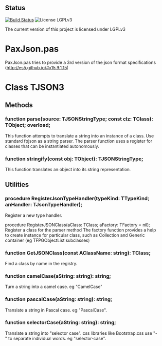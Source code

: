 ## Status
[![Build Status](https://travis-ci.org/paxtibi/paxjson.svg?branch=master)](https://travis-ci.org/paxtibi/paxjson)
![License LGPLv3][LGPLv3 badge]

The current version of this project is licensed under LGPLv3

# PaxJson.pas
PaxJson.pas tries to provide a 3rd version of the json format specifications  (http://es5.github.io/#x15.9.1.15) 

# Class TJSON3
## Methods

### function parse(source: TJSONStringType; const clz: TClass): TObject; overload;

This function attempts to translate a string into an instance of a class. Use standard fpjson as a string parser. The parser function uses a register for classes that can be instantiated autonomously.

### function stringify(const obj: TObject): TJSONStringType;
This function translates an object into its string representation.

## Utilities

### procedure RegisterJsonTypeHandler(typeKind: TTypeKind; anHandler: TJsonTypeHandler);
Register a new type handler.

procedure RegisterJSONClass(aClass: TClass; aFactory: TFactory = nil);
Register a class for the parser method
The factory function provides a help to create instance for particular class, such as Collection and Generic container (eg TFPGObjectList subclasses)

### function GetJSONClass(const AClassName: string): TClass;
Find a class by name in the registry.

### function camelCase(aString: string): string;
Turn a string into a camel case. eg "CamelCase"

### function pascalCase(aString: string): string;
Translate a string in Pascal case. eg "PascalCase".

### function selectorCase(aString: string): string;   
Translate a string into "selector case". css libraries like Bootstrap.css use "-" to separate individual words. eg "selector-case".


[LGPLv3 badge]: https://img.shields.io/:license-LGPLv3-blue.svg
